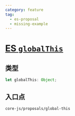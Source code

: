 ```yaml
---
category: feature
tag:
  - es-proposal
  - missing-example
---
```


# [ES `globalThis`](https://github.com/tc39/proposal-global)

## 类型

```ts
let globalThis: Object;
```

## 入口点

```
core-js/proposals/global-this
```
